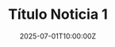 ---
title: "Título Noticia 1"
summary: "Breve descripción de la noticia 1."
image: "/uploads/noticia-1.jpg" # La ruta será relativa a la carpeta public/
date: "2025-07-01T10:00:00Z"
---